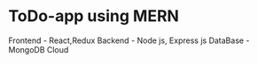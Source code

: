 # ToDo-app using MERN

Frontend - React,Redux
Backend  - Node js, Express js
DataBase - MongoDB Cloud
